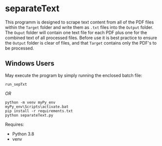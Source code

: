 # **separateText**

This programm is designed to scrape text content from all of the PDF files within the `Target` folder and write them as `.txt` files into the `Output` folder. The `Ouput` folder will contain one text file for each PDF plus one for the combined text of all processed files. Before use it is best practice to ensure the `Output` folder is clear of files, and that `Target` contains only the PDF's to be processed. 

## Windows Users
May execute the program by simply running the enclosed batch file:
```
run_sepTxt
```
*OR*
```
python -m venv myPy_env
myPy_env\Scripts\activate.bat
pip install -r requirements.txt
python separateText.py
```



Requires:
- Python 3.8
- venv
